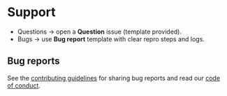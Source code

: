 # **Support**

- Questions → open a **Question** issue (template provided).
- Bugs → use **Bug report** template with clear repro steps and logs.

## Bug reports

See the [contributing guidelines](CONTRIBUTING.md) for sharing bug reports and read our [code of conduct](CODE_OF_CONDUCT.md).